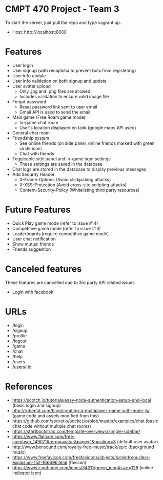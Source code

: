 # CMPT 470 Project - Team 3

To start the server, just pull the repo and type vagrant up.
- Host: http://localhost:8080

# Features
* User login
* User signup (with recaptcha to prevent bots from registering)
* User info update
* User info validation on both signup and update
* User avatar upload 
	* Only .jpg and .png files are allowed
	* Includes validation to ensure valid image file
* Forgot password
	* Reset password link sent to user email
	* Gmail API is used to send the email
* Main game (Free Roam game mode)
	* In-game chat room
	* User's location displayed on tank (google maps API used)
* General chat room
* Friendship system
	* See online friends (on side panel, online friends marked with green circle icon)
	* Chat with friends
* Toggleable side panel and in-game bgm settings
	* These settings are saved in the database
* Chat logs are stored in the database to display previous messages
* Add Security Header
    * X-Frame-Options  (Avoid clickjacking attacks)
    * X-XSS-Protection (Avoid cross-site scripting attacks)
    * Content-Security-Policy (Whitelisting third party resources)
    
# Future Features
* Quick Play game mode (refer to issue #14)
* Competitive game mode (refer to issue #13)
* Leaderboards (require competitive game mode)
* User chat notification
* Show mutual friends
* Friends suggestion

# Canceled features
These features are cancelled due to 3rd party API related issues
- Login with facebook

# URLs 
- /login
- /signup
- /profile
- /logout
- /game
- /chat
- /help
- /users
- /users/:id

# References
- https://scotch.io/tutorials/easy-node-authentication-setup-and-local (basic login and signup)
- http://rubentd.com/blog/creating-a-multiplayer-game-with-node-js/ (game code and assets modified from this)
- https://github.com/socketio/socket.io/blob/master/examples/chat (basic chat code without multiple chat rooms)
- https://startbootstrap.com/template-overviews/simple-sidebar/ 
- https://www.flaticon.com/free-icon/user_149071#term=avatar&page=1&position=3 (default user avatar)
- http://www.bensound.com/royalty-free-music/track/epic (background music)
- https://www.freefavicon.com/freefavicons/objects/iconinfo/nuclear-explosion-152-166696.html (favicon)
- https://www.iconfinder.com/icons/34211/green_icon#size=128 (online indicator icon)